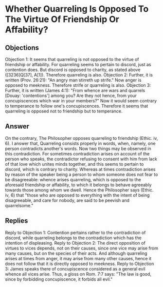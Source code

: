 # Whether Quarreling Is Opposed To The Virtue Of Friendship Or Affability?
## Objections
Objection 1: It seems that quarreling is not opposed to the virtue of friendship or affability. For quarreling seems to pertain to discord, just as contention does. But discord is opposed to charity, as stated above ([3236]Q[37], A[1]). Therefore quarreling is also.
Objection 2: Further, it is written (Prov. 26:21): "An angry man stirreth up strife." Now anger is opposed to meekness. Therefore strife or quarreling is also.
Objection 3: Further, it is written (James 4:1): "From whence are wars and quarrels [Douay: 'contentions'] among you? Are they not hence, from your concupiscences which war in your members?" Now it would seem contrary to temperance to follow one's concupiscences. Therefore it seems that quarreling is opposed not to friendship but to temperance.
## Answer
On the contrary, The Philosopher opposes quarreling to friendship (Ethic. iv, 6).
I answer that, Quarreling consists properly in words, when, namely, one person contradicts another's words. Now two things may be observed in this contradiction. For sometimes contradiction arises on account of the person who speaks, the contradictor refusing to consent with him from lack of that love which unites minds together, and this seems to pertain to discord, which is contrary to charity. Whereas at times contradiction arises by reason of the speaker being a person to whom someone does not fear to be disagreeable: whence arises quarreling, which is opposed to the aforesaid friendship or affability, to which it belongs to behave agreeably towards those among whom we dwell. Hence the Philosopher says (Ethic. iv, 6) that "those who are opposed to everything with the intent of being disagreeable, and care for nobody, are said to be peevish and quarrelsome."
## Replies
Reply to Objection 1: Contention pertains rather to the contradiction of discord, while quarreling belongs to the contradiction which has the intention of displeasing.
Reply to Objection 2: The direct opposition of virtues to vices depends, not on their causes, since one vice may arise from many causes, but on the species of their acts. And although quarreling arises at times from anger, it may arise from many other causes, hence it does not follow that it is directly opposed to meekness.
Reply to Objection 3: James speaks there of concupiscence considered as a general evil whence all vices arise. Thus, a gloss on Rom. 7:7 says: "The law is good, since by forbidding concupiscence, it forbids all evil."